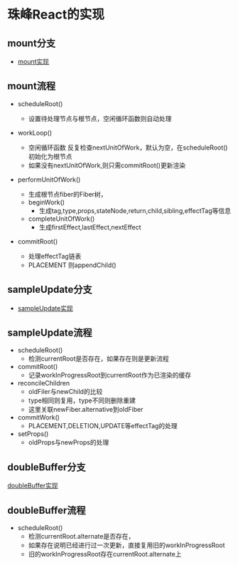 # 珠峰React的实现

## mount分支 
- [mount实现](https://github.com/codediy/react-diy/tree/first-render)

## mount流程

- scheduleRoot() 
    - 设置待处理节点与根节点，空闲循环函数则自动处理

- workLoop()  
    - 空闲循环函数 反复检查nextUnitOfWork，默认为空，在scheduleRoot()初始化为根节点
    - 如果没有nextUnitOfWork,则只需commitRoot()更新渲染
    
- performUnitOfWork()
    - 生成根节点fiber的Fiber树，
    - beginWork()
        - 生成tag,type,props,stateNode,return,child,sibling,effectTag等信息
    - completeUnitOfWork()
        - 生成firstEffect,lastEffect,nextEffect
- commitRoot()
    - 处理effectTag链表
    - PLACEMENT 则appendChild()

## sampleUpdate分支
- [sampleUpdate实现](https://github.com/codediy/react-diy/tree/sample-update)

## sampleUpdate流程
- scheduleRoot() 
    - 检测currentRoot是否存在，如果存在则是更新流程
- commitRoot()
    - 记录workInProgressRoot到currentRoot作为已渲染的缓存
-  reconcileChildren
    - oldFiler与newChild的比较
    - type相同则复用，type不同则删除重建
    - 这里关联newFiber.alternative到oldFiber
- commitWork()
    - PLACEMENT,DELETION,UPDATE等effectTag的处理
- setProps()
    - oldProps与newProps的处理

## doubleBuffer分支
[doubleBuffer实现](https://github.com/codediy/react-diy/tree/double-buffer)

## doubleBuffer流程
- scheduleRoot() 
    - 检测currentRoot.alternate是否存在，
    - 如果存在说明已经进行过一次更新，直接复用旧的workInProgressRoot
    - 旧的workInProgressRoot存在currentRoot.alternate上
    